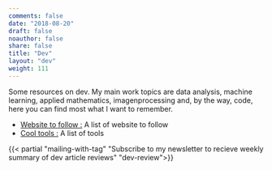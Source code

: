 ```yaml
---
comments: false
date: "2018-08-20"
draft: false
noauthor: false
share: false
title: "Dev"
layout: "dev"
weight: 111
---
```


Some resources on dev. My main work topics are data analysis, machine learning, applied mathematics, imagenprocessing and, by the way, code, here you can find most what I want to remember.

<!-- - [Code Log :](/dev/code-log/) A page where I store all the things I learn about code. -->
- [Website to follow :](/dev/to-follow) A list of website to follow
- [Cool tools :](/dev/cool-tools) A list of tools

{{< partial "mailing-with-tag" "Subscribe to my newsletter to recieve weekly summary of dev article reviews" "dev-review">}}



